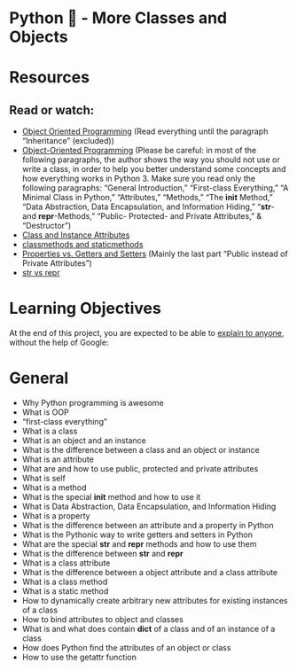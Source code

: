 # **Python :snake: - More Classes and Objects**
# **Resources**
## Read or watch:

* [Object Oriented Programming](https://intranet.hbtn.io/rltoken/VlISluyXK-teEwwPCu2tlg) (Read everything until the paragraph “Inheritance” (excluded))
* [Object-Oriented Programming](https://intranet.hbtn.io/rltoken/zerKovWZrKMKWx0OVZBchw) (Please be careful: in most of the following paragraphs, the author shows the way you should not use or write a class, in order to help you better understand some concepts and how everything works in Python 3. Make sure you read only the following paragraphs: “General Introduction,” “First-class Everything,” “A Minimal Class in Python,” “Attributes,” “Methods,” “The __init__ Method,” “Data Abstraction, Data Encapsulation, and Information Hiding,” “__str__- and __repr__-Methods,” “Public- Protected- and Private Attributes,” & “Destructor”)
* [Class and Instance Attributes](https://intranet.hbtn.io/rltoken/tBuuWfzA2PIFAmX8X65YZg)
* [classmethods and staticmethods](https://intranet.hbtn.io/rltoken/ce7aZMwzugNBFgfYxNxwCw)
* [Properties vs. Getters and Setters](https://intranet.hbtn.io/rltoken/sOlKSeY2hI6Ppf_hExxJvw) (Mainly the last part “Public instead of Private Attributes”)
* [str vs repr](https://intranet.hbtn.io/rltoken/BnqS9rZ4oYsX_QMzgHNa8A)

# **Learning Objectives**

At the end of this project, you are expected to be able to [explain to anyone](https://intranet.hbtn.io/rltoken/XAZQeGUjBYlhagBCUHKasQ), without the help of Google:

# **General**

* Why Python programming is awesome
* What is OOP
* “first-class everything”
* What is a class
* What is an object and an instance
* What is the difference between a class and an object or instance
* What is an attribute
* What are and how to use public, protected and private attributes
* What is self
* What is a method
* What is the special __init__ method and how to use it
* What is Data Abstraction, Data Encapsulation, and Information Hiding
* What is a property
* What is the difference between an attribute and a property in Python
* What is the Pythonic way to write getters and setters in Python
* What are the special __str__ and __repr__ methods and how to use them
* What is the difference between __str__ and __repr__
* What is a class attribute
* What is the difference between a object attribute and a class attribute
* What is a class method
* What is a static method
* How to dynamically create arbitrary new attributes for existing instances of a class
* How to bind attributes to object and classes
* What is and what does contain __dict__ of a class and of an instance of a class
* How does Python find the attributes of an object or class
* How to use the getattr function

